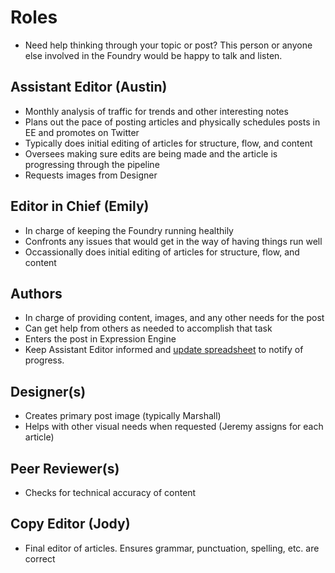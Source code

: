 # Roles
- Need help thinking through your topic or post? This person or anyone else involved in the Foundry would be happy to talk and listen.

## Assistant Editor (Austin)
- Monthly analysis of traffic for trends and other interesting notes
- Plans out the pace of posting articles and physically schedules posts in EE and promotes on Twitter
- Typically does initial editing of articles for structure, flow, and content
- Oversees making sure edits are being made and the article is progressing through the pipeline
- Requests images from Designer

## Editor in Chief (Emily)
- In charge of keeping the Foundry running healthily
- Confronts any issues that would get in the way of having things run well
- Occassionally does initial editing of articles for structure, flow, and content

## Authors
- In charge of providing content, images, and any other needs for the post
 - Can get help from others as needed to accomplish that task
- Enters the post in Expression Engine
- Keep Assistant Editor informed and [update spreadsheet](https://docs.google.com/spreadsheets/d/1DQj8cepF4RCyXBPMuy8CjSIt3M4Cf7tzDl3X3GXwKhs/edit?pli=1#gid=0) to notify of progress.

## Designer(s)
- Creates primary post image (typically Marshall)
- Helps with other visual needs when requested (Jeremy assigns for each article)

## Peer Reviewer(s)
- Checks for technical accuracy of content

## Copy Editor (Jody)
- Final editor of articles. Ensures grammar, punctuation, spelling, etc. are correct



